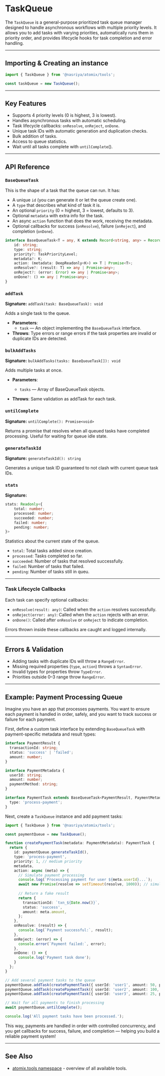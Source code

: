 # TaskQueue

The `TaskQueue` is a general-purpose prioritized task queue manager designed to handle asynchronous workflows with multiple priority levels. It allows you to add tasks with varying priorities, automatically runs them in priority order, and provides lifecycle hooks for task completion and error handling.

---

## Importing & Creating an instance

```ts
import { TaskQueue } from '@nasriya/atomix/tools';

const taskQueue = new TaskQueue();
```
---

## Key Features
- Supports 4 priority levels (0 is highest, 3 is lowest).
- Handles asynchronous tasks with automatic scheduling.
- Task lifecycle callbacks: `onResolve`, `onReject`, `onDone`.
- Unique task IDs with automatic generation and duplication checks.
- Bulk addition of tasks.
- Access to queue statistics.
- Wait until all tasks complete with `untilComplete`().
---

## API Reference

### `BaseQueueTask`
This is the shape of a task that the queue can run. It has:

- A unique `id` (you can generate it or let the queue create one).
- A `type` that describes what kind of task it is.
- An optional `priority` (0 = highest, 3 = lowest, defaults to 3).
- Optional `metadata` with extra info for the task.
- An async `action` function that does the work, receiving the metadata.
- Optional callbacks for success (`onResolve`), failure (`onReject`), and completion (`onDone`).

```ts
interface BaseQueueTask<T = any, K extends Record<string, any> = Record<string, any>> {
    id: string;
    type: string;
    priority?: TaskPriorityLevel;
    metadata?: K;
    action: (metadata: DeepReadonly<K>) => T | Promise<T>;
    onResolve?: (result: T) => any | Promise<any>;
    onReject?: (error: Error) => any | Promise<any>;
    onDone?: () => any | Promise<any>;
}
```

### `addTask`
**Signature:** `addTask(task: BaseQueueTask): void`

Adds a single task to the queue.
- **Parameters**:
  - `task` — An object implementing the `BaseQueueTask` interface.
- **Throws**: Type errors or range errors if the task properties are invalid or duplicate IDs are detected.

### `bulkAddTasks`
**Signature:** `bulkAddTasks(tasks: BaseQueueTask[]): void`

Adds multiple tasks at once.
- **Parameters**:
    - `tasks` — Array of BaseQueueTask objects.

- **Throws**: Same validation as addTask for each task.

### `untilComplete`
**Signature:** `untilComplete(): Promise<void>`

Returns a promise that resolves when all queued tasks have completed processing.
Useful for waiting for queue idle state.

### `generateTaskId`
**Signature:** `generateTaskId(): string`

Generates a unique task ID guaranteed to not clash with current queue task IDs.

### `stats`
**Signature:**
```ts
stats: Readonly<{
    total: number;
    processed: number;
    succeeded: number;
    failed: number;
    pending: number;
}>
```

Statistics about the current state of the queue.
- `total`: Total tasks added since creation.
- `processed`: Tasks completed so far.
- `succeeded`: Number of tasks that resolved successfully.
- `failed`: Number of tasks that failed.
- `pending`: Number of tasks still in queu.

---
### Task Lifecycle Callbacks

Each task can specify optional callbacks:
- `onResolve(result: any)`: Called when the `action` resolves successfully.
- `onReject(error: any)`: Called when the `action` rejects with an error.
- `onDone()`: Called after `onResolve` or `onReject` to indicate completion.

Errors thrown inside these callbacks are caught and logged internally.

---
## Errors & Validation

- Adding tasks with duplicate IDs will throw a `RangeError`.
- Missing required properties (`type`, `action`) throws a `SyntaxError`.
- Invalid types for properties throw `TypeError`.
- Priorities outside 0–3 range throw `RangeError`.

---
## Example: Payment Processing Queue

Imagine you have an app that processes payments. You want to ensure each payment is handled in order, safely, and you want to track success or failure for each payment.

First, define a custom task interface by extending `BaseQueueTask` with payment-specific metadata and result types:

```ts
interface PaymentResult {
  transactionId: string;
  status: 'success' | 'failed';
  amount: number;
}

interface PaymentMetadata {
  userId: string;
  amount: number;
  paymentMethod: string;
}

interface PaymentTask extends BaseQueueTask<PaymentResult, PaymentMetadata> {
  type: 'process-payment';
}
```

Next, create a `TaskQueue` instance and add payment tasks:

```ts
import { TaskQueue } from '@nasriya/atomix/tools';

const paymentQueue = new TaskQueue();

function createPaymentTask(metadata: PaymentMetadata): PaymentTask {
  return {
    id: paymentQueue.generateTaskId(),
    type: 'process-payment',
    priority: 1, // medium priority
    metadata,
    action: async (meta) => {
      // Simulate payment processing
      console.log(`Processing payment for user ${meta.userId}...`);
      await new Promise(resolve => setTimeout(resolve, 1000)); // simulate async work
      
      // Return a fake result
      return {
        transactionId: `txn_${Date.now()}`,
        status: 'success',
        amount: meta.amount,
      };
    },
    onResolve: (result) => {
      console.log(`Payment successful:`, result);
    },
    onReject: (error) => {
      console.error(`Payment failed:`, error);
    },
    onDone: () => {
      console.log('Payment task done');
    }
  };
}

// Add several payment tasks to the queue
paymentQueue.addTask(createPaymentTask({ userId: 'user1', amount: 50, paymentMethod: 'card' }));
paymentQueue.addTask(createPaymentTask({ userId: 'user2', amount: 100, paymentMethod: 'paypal' }));
paymentQueue.addTask(createPaymentTask({ userId: 'user3', amount: 25, paymentMethod: 'card' }));

// Wait for all payments to finish processing
await paymentQueue.untilComplete();

console.log('All payment tasks have been processed.');
```

This way, payments are handled in order with controlled concurrency, and you get callbacks for success, failure, and completion — helping you build a reliable payment system!

---
## See Also

- [atomix.tools namespace](./tools.md) - overview of all available tools.
